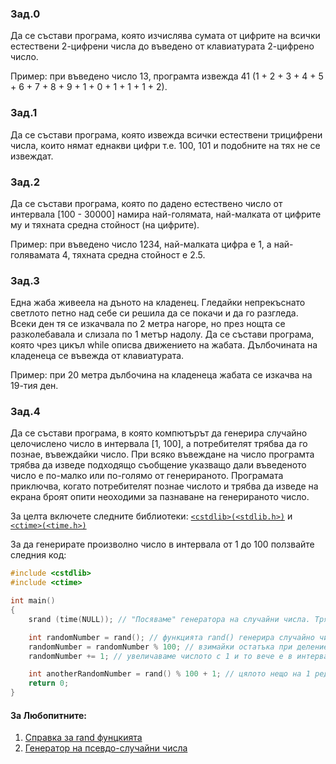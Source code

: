 ### Зад.0
Да се състави програма, която изчислява сумата от цифрите на всички естествени 2-цифрени числа до въведено от клавиатурата 2-цифрено число.

Пример: при въведено число 13, програмта извежда 41 (1 + 2 + 3 + 4 + 5 + 6 + 7 + 8 + 9 + 1 + 0 + 1 + 1 + 1 + 2).

### Зад.1
Да се състави програма, която извежда всички естествени трицифрени числа, които нямат еднакви цифри т.е. 100, 101 и подобните на тях не се извеждат.

### Зад.2
Да се състави програма, която по дадено естествено число от интервала [100 - 30000] намира най-голямата, най-малката от цифрите му и тяхната средна стойност (на цифрите).

Пример: при въведено число 1234, най-малката цифра е 1, а най-голявамата 4, тяхната средна стойност е 2.5.

### Зад.3
Една жаба живеела на дъното на кладенец. Гледайки непрекъснато светлото петно над себе си решила да се покачи и да го разгледа. Всеки ден тя се изкачвала по 2 метра нагоре, но през нощта се разколебавала и слизала по 1 метър надолу.
Да се състави програма, която чрез цикъл while описва движението на жабата. Дълбочината на кладенеца се въвежда от клавиатурата.

Пример: при 20 метра дълбочина на кладенеца жабата се изкачва на 19-тия ден.

### Зад.4
Да се състави програма, в която компютърът да генерира случайно целочислено число в интервала [1, 100], а потребителят трябва да го познае, въвеждайки число. При всяко въвеждане на число програмта трябва да изведе подходящо съобщение указващо дали въведеното число е по-мaлко или по-голямо от генерираното. Програмата приключва, когато потребителят познае числото и трябва да изведе на екрана броят опити неоходими за пазнаване на генерираното число.

За целта включете следните библиотеки: [`<cstdlib>(<stdlib.h>)`](http://www.cplusplus.com/reference/cstdlib/) и [`<ctime>(<time.h>)`](http://www.cplusplus.com/reference/ctime/)

За да генерирате произволно число в интервала от 1 до 100 ползвайте следния код:

```c++
#include <cstdlib>
#include <ctime>

int main()
{
	srand (time(NULL)); // "Посяваме" генератора на случайни числа. Трябва да се направи само веднъж!

	int randomNumber = rand(); // функцията rand() генерира случайно число от тип int
	randomNumber = randomNumber % 100; // взимайки остатъка при деление на 100, ограничаваме числото в интервала [0, 99]
	randomNumber += 1; // увеличаваме числото с 1 и то вече е в интервала [1, 100]

	int anotherRandomNumber = rand() % 100 + 1; // цялото нещо на 1 ред
	return 0;
}
```

#### За Любопитните:
1. [Справка за rand фунцкията](http://www.cplusplus.com/reference/cstdlib/rand/)
2. [Генератор на псевдо-случайни числа](https://en.wikipedia.org/wiki/Pseudorandom_number_generator)
